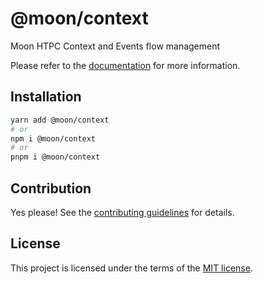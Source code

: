 # @moon/context

Moon HTPC Context and Events flow management

Please refer to the [documentation](./docs) for more information.

## Installation

```sh
yarn add @moon/context
# or
npm i @moon/context
# or
pnpm i @moon/context
```

## Contribution

Yes please! See the
[contributing guidelines](https://github.com/mallory-scotton/moon/blob/master/CONTRIBUTING.md)
for details.

## License

This project is licensed under the terms of the
[MIT license](https://github.com/mallory-scotton/moon/blob/master/LICENSE.md).
